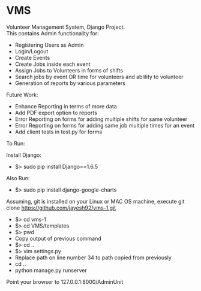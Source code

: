 VMS
===

Volunteer Management System, Django Project.<br />
This contains Admin functionality for:<br />
  - Registering Users as Admin<br />
  - Login/Logout<br />
  - Create Events<br />
  - Create Jobs inside each event<br />
  - Assign Jobs to Volunteers in forms of shifts<br />
  - Search jobs by event OR time for volunteers and ablility to volunteer<br />
  - Generation of reports by various parameters<br />

Future Work:<br />
  - Enhance Reporting in terms of more data<br />
  - Add PDF export option to reports<br />
  - Error Reporting on forms for adding multiple shifts for same volunteer<br />
  - Error Reporting on forms for adding same job multiple times for an event<br />
  - Add client tests in test.py for forms<br />

To Run: <br />

Install Django:
  - $> sudo pip install Django==1.6.5 <br />

Also Run:
  - $> sudo pip install django-google-charts

Assuming, git is installed on your Linux or MAC OS machine, execute git clone https://github.com/jayesh92/vms-1.git <br />

  - $> cd vms-1 <br />
  - $> cd VMS/templates<br />
  - $> pwd<br />
  - Copy output of previous command
  - $> cd .. <br />
  - $> vim settings.py <br />
  - Replace path on line number 34 to path copied from previously<br />
  - cd ..<br />
  - python manage.py runserver<br />

Point your browser to 127.0.0.1:8000/AdminUnit<br />
